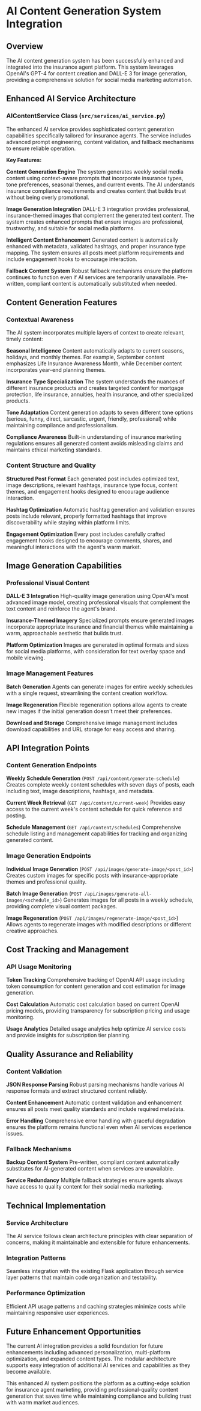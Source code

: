 # AI Content Generation System Integration

## Overview

The AI content generation system has been successfully enhanced and integrated into the insurance agent platform. This system leverages OpenAI's GPT-4 for content creation and DALL-E 3 for image generation, providing a comprehensive solution for social media marketing automation.

## Enhanced AI Service Architecture

### AIContentService Class (`src/services/ai_service.py`)

The enhanced AI service provides sophisticated content generation capabilities specifically tailored for insurance agents. The service includes advanced prompt engineering, content validation, and fallback mechanisms to ensure reliable operation.

**Key Features:**

**Content Generation Engine**
The system generates weekly social media content using context-aware prompts that incorporate insurance types, tone preferences, seasonal themes, and current events. The AI understands insurance compliance requirements and creates content that builds trust without being overly promotional.

**Image Generation Integration**
DALL-E 3 integration provides professional, insurance-themed images that complement the generated text content. The system creates enhanced prompts that ensure images are professional, trustworthy, and suitable for social media platforms.

**Intelligent Content Enhancement**
Generated content is automatically enhanced with metadata, validated hashtags, and proper insurance type mapping. The system ensures all posts meet platform requirements and include engagement hooks to encourage interaction.

**Fallback Content System**
Robust fallback mechanisms ensure the platform continues to function even if AI services are temporarily unavailable. Pre-written, compliant content is automatically substituted when needed.

## Content Generation Features

### Contextual Awareness

The AI system incorporates multiple layers of context to create relevant, timely content:

**Seasonal Intelligence**
Content automatically adapts to current seasons, holidays, and monthly themes. For example, September content emphasizes Life Insurance Awareness Month, while December content incorporates year-end planning themes.

**Insurance Type Specialization**
The system understands the nuances of different insurance products and creates targeted content for mortgage protection, life insurance, annuities, health insurance, and other specialized products.

**Tone Adaptation**
Content generation adapts to seven different tone options (serious, funny, direct, sarcastic, urgent, friendly, professional) while maintaining compliance and professionalism.

**Compliance Awareness**
Built-in understanding of insurance marketing regulations ensures all generated content avoids misleading claims and maintains ethical marketing standards.

### Content Structure and Quality

**Structured Post Format**
Each generated post includes optimized text, image descriptions, relevant hashtags, insurance type focus, content themes, and engagement hooks designed to encourage audience interaction.

**Hashtag Optimization**
Automatic hashtag generation and validation ensures posts include relevant, properly formatted hashtags that improve discoverability while staying within platform limits.

**Engagement Optimization**
Every post includes carefully crafted engagement hooks designed to encourage comments, shares, and meaningful interactions with the agent's warm market.

## Image Generation Capabilities

### Professional Visual Content

**DALL-E 3 Integration**
High-quality image generation using OpenAI's most advanced image model, creating professional visuals that complement the text content and reinforce the agent's brand.

**Insurance-Themed Imagery**
Specialized prompts ensure generated images incorporate appropriate insurance and financial themes while maintaining a warm, approachable aesthetic that builds trust.

**Platform Optimization**
Images are generated in optimal formats and sizes for social media platforms, with consideration for text overlay space and mobile viewing.

### Image Management Features

**Batch Generation**
Agents can generate images for entire weekly schedules with a single request, streamlining the content creation workflow.

**Image Regeneration**
Flexible regeneration options allow agents to create new images if the initial generation doesn't meet their preferences.

**Download and Storage**
Comprehensive image management includes download capabilities and URL storage for easy access and sharing.

## API Integration Points

### Content Generation Endpoints

**Weekly Schedule Generation** (`POST /api/content/generate-schedule`)
Creates complete weekly content schedules with seven days of posts, each including text, image descriptions, hashtags, and metadata.

**Current Week Retrieval** (`GET /api/content/current-week`)
Provides easy access to the current week's content schedule for quick reference and posting.

**Schedule Management** (`GET /api/content/schedules`)
Comprehensive schedule listing and management capabilities for tracking and organizing generated content.

### Image Generation Endpoints

**Individual Image Generation** (`POST /api/images/generate-image/<post_id>`)
Creates custom images for specific posts with insurance-appropriate themes and professional quality.

**Batch Image Generation** (`POST /api/images/generate-all-images/<schedule_id>`)
Generates images for all posts in a weekly schedule, providing complete visual content packages.

**Image Regeneration** (`POST /api/images/regenerate-image/<post_id>`)
Allows agents to regenerate images with modified descriptions or different creative approaches.

## Cost Tracking and Management

### API Usage Monitoring

**Token Tracking**
Comprehensive tracking of OpenAI API usage including token consumption for content generation and cost estimation for image generation.

**Cost Calculation**
Automatic cost calculation based on current OpenAI pricing models, providing transparency for subscription pricing and usage monitoring.

**Usage Analytics**
Detailed usage analytics help optimize AI service costs and provide insights for subscription tier planning.

## Quality Assurance and Reliability

### Content Validation

**JSON Response Parsing**
Robust parsing mechanisms handle various AI response formats and extract structured content reliably.

**Content Enhancement**
Automatic content validation and enhancement ensures all posts meet quality standards and include required metadata.

**Error Handling**
Comprehensive error handling with graceful degradation ensures the platform remains functional even when AI services experience issues.

### Fallback Mechanisms

**Backup Content System**
Pre-written, compliant content automatically substitutes for AI-generated content when services are unavailable.

**Service Redundancy**
Multiple fallback strategies ensure agents always have access to quality content for their social media marketing.

## Technical Implementation

### Service Architecture

The AI service follows clean architecture principles with clear separation of concerns, making it maintainable and extensible for future enhancements.

### Integration Patterns

Seamless integration with the existing Flask application through service layer patterns that maintain code organization and testability.

### Performance Optimization

Efficient API usage patterns and caching strategies minimize costs while maintaining responsive user experiences.

## Future Enhancement Opportunities

The current AI integration provides a solid foundation for future enhancements including advanced personalization, multi-platform optimization, and expanded content types. The modular architecture supports easy integration of additional AI services and capabilities as they become available.

This enhanced AI system positions the platform as a cutting-edge solution for insurance agent marketing, providing professional-quality content generation that saves time while maintaining compliance and building trust with warm market audiences.
